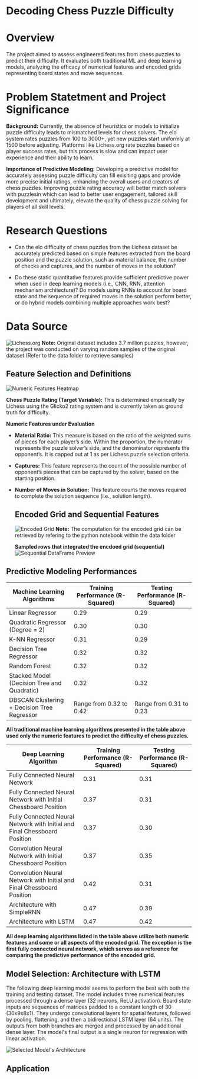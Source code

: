 # Decoding Chess Puzzle Difficulty

# Overview

The project aimed to assess engineered features from chess puzzles to predict their difficulty. It evaluates both traditional ML and deep learning models, analyzing the efficacy of numerical features and encoded grids representing board states and move sequences.

# Problem Statetment and Project Significance

**Background:** Currently, the absence of heuristics or models to initialize puzzle difficulty leads to mismatched levels for chess solvers. The elo system rates puzzles from 100 to 3000+, yet new puzzles start uniformly at 1500 before adjusting. Platforms like Lichess.org rate puzzles based on player success rates, but this process is slow and can impact user experience and their ability to learn.

**Importance of Predictive Modeling:** Developing a predictive model for accurately assessing puzzle difficulty can fill exisiting gaps and provide more precise initial ratings, enhancing the overall users and creators of chess puzzles. Improving puzzle rating accuracy will better match solvers with puzzlesin which can lead to better user engagement, tailored skill development and ultimately, elevate the quality of chess puzzle solving for players of all skill levels.

# Research Questions
* Can the elo difficulty of chess puzzles from the Lichess dataset be accurately predicted based on simple features extracted from the board position and the puzzle solution, such as material balance, the number of checks and captures, and the number of moves in the solution?
  
* Do these static quantitative features provide sufficient predictive power when used in deep learning models (i.e., CNN, RNN, attention mechanism architecture)? Do models using RNNs to account for board state and the sequence of required moves in the solution perform better, or do hybrid models combining multiple approaches work best?

# Data Source
![Lichess.org](./Images/Landscape-Lichess-logo.jpeg)
 **Note:** Original dataset includes 3.7 million puzzles, however, the project was conducted on varying random samples of the original dataset (Refer to the data folder to retrieve samples)

 ## Feature Selection and Definitions
![Numeric Features Heatmap](./Images/Features-Heatmap.png)


**Chess Puzzle Rating (Target Variable):**
This is determined empirically by Lichess using the Glicko2 rating system and is currently taken as ground truth for difficulty. 

**Numeric Features under Evaluation**
- **Material Ratio:** This measure is based on the ratio of the weighted sums of pieces for each player’s side. Within the proportion, the numerator represents the puzzle solver’s side, and the denominator represents the opponent’s. It is capped out at 1 as per Lichess puzzle selection criteria.
  
- **Captures:** This feature represents the count of the possible number of opponent’s pieces that can be captured by the solver, based on the starting position.
  
- **Number of Moves in Solution:** This feature counts the moves required to complete the solution sequence (i.e., solution length).

  ## Encoded Grid and Sequential Features
  ![Encoded Grid](./Images/Encoded-Grid.png)
  **Note:** The computation for the encoded grid can be retrieved by refering to the python notebook within the data folder

  **Sampled rows that integrated the encdoed grid (sequential)**
  ![Sequential DataFrame Preview](./Images/Sequential-DF.png)
 
## Predictive Modeling Performances
| Machine Learning Algorithms                             | Training Performance (R-Squared) | Testing Performance (R-Squared) |
|------------------------------------------|-----------------------------------|----------------------------------|
| Linear Regressor                         | 0.29                              | 0.29                             |
| Quadratic Regressor (Degree = 2)         | 0.30                              | 0.30                             |
| K-NN Regressor                           | 0.31                              | 0.29                             |
| Decision Tree Regressor                  | 0.32                              | 0.32                             |
| Random Forest                            | 0.32                              | 0.32                             |
| Stacked Model (Decision Tree and Quadratic) | 0.32                              | 0.32                             |
| DBSCAN Clustering + Decision Tree Regressor | Range from 0.32 to 0.42          | Range from 0.31 to 0.23          |

**All traditional machine learning algorithms presented in the table above used only the numeric features to predict the difficulty of chess puzzles.**

| Deep Learning Algorithm                                         | Training Performance (R-Squared) | Testing Performance (R-Squared) |
|-----------------------------------------------------------------|-----------------------------------|----------------------------------|
| Fully Connected Neural Network                                 | 0.31                              | 0.31                             |
| Fully Connected Neural Network with Initial Chessboard Position | 0.37                              | 0.31                             |
| Fully Connected Neural Network with Initial and Final Chessboard Position | 0.37                              | 0.30                             |
| Convolution Neural Network with Initial Chessboard Position    | 0.37                              | 0.35                             |
| Convolution Neural Network with Initial and Final Chessboard Position | 0.42                              | 0.31                             |
| Architecture with SimpleRNN                                     | 0.47                              | 0.39                             |
| Architecture with LSTM                                          | 0.47                              | 0.42                             |

**All deep learning algorithms listed in the table above utilize both numeric features and some or all aspects of the encoded grid. The exception is the first fully connected neural network, which serves as a reference for comparing the predictive performance of the encoded grid.**

## Model Selection: Architecture with LSTM

The following deep learning model seems to perform the best with both the training and testing dataset. The model includes three numerical features processed through a dense layer (32 neurons, ReLU activation). Board state inputs are sequences of matrices padded to a constant length of 30 (30x9x8x1). They undergo convolutional layers for spatial features, followed by pooling, flattening, and then a bidirectional LSTM layer (64 units). The outputs from both branches are merged and processed by an additional dense layer. The model's final output is a single neuron for regression with linear activation.

![Selected Model's Architecture](./Images/Selected-Model.png)

## Application




 
 







